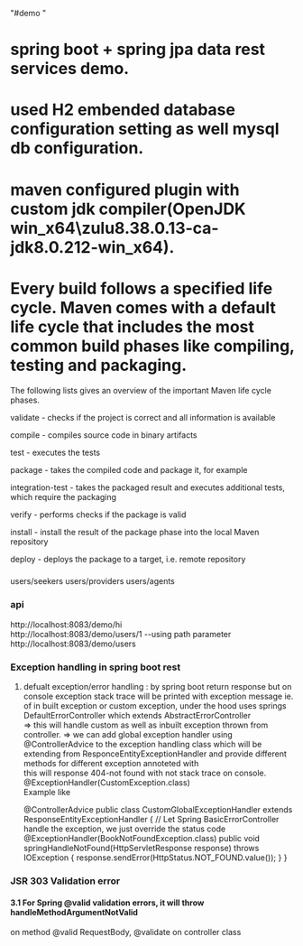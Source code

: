 "#demo "

# spring boot + spring jpa data rest services demo.
# used H2 embended database configuration setting as well mysql db configuration.
# maven configured plugin with custom jdk compiler(OpenJDK win_x64\zulu8.38.0.13-ca-jdk8.0.212-win_x64).
# Every build follows a specified	life cycle. Maven comes with a default life cycle that includes the most common build phases like compiling, testing and packaging.

The following lists gives an overview of the important Maven life cycle phases.

validate - checks if the project is correct and all information is available

compile - compiles source code in binary artifacts

test - executes the tests

package - takes the compiled code and package it, for example

integration-test - takes the packaged result and executes additional tests, which require the packaging

verify - performs checks if the package is valid

install - install the result of the package phase into the local Maven repository

deploy - deploys the package to a target, i.e. remote repository

###
users/seekers
users/providers
users/agents
### api
http://localhost:8083/demo/hi<br>
http://localhost:8083/demo/users/1 --using path parameter<br>
http://localhost:8083/demo/users<br>

### Exception handling in spring boot rest
1. defualt exception/error handling : by spring boot return response but on console exception stack trace will be printed  with exception message ie. of in built exception or custom exception, under the hood uses springs DefaultErrorController which extends AbstractErrorController<br>
 =>  this will handle custom as well as inbuilt exception thrown from controller.
 =>  we can add global exception handler using @ControllerAdvice to the exception handling class which will be extending from ResponceEntityExceptionHandler 
 and provide different methods for different exception annoteted with <br>
 this will response 404-not found with not stack trace on console.<br>
 @ExceptionHandler(CustomException.class)<br>
Example like <br>
	
    @ControllerAdvice
	public class CustomGlobalExceptionHandler extends ResponseEntityExceptionHandler {
    // Let Spring BasicErrorController handle the exception, we just override the status code
    @ExceptionHandler(BookNotFoundException.class)
    public void springHandleNotFound(HttpServletResponse response) throws IOException {
        response.sendError(HttpStatus.NOT_FOUND.value());
    }
    }



### JSR 303 Validation error
#### 3.1 For Spring @valid validation errors, it will throw handleMethodArgumentNotValid
 on method @valid RequestBody, @validate on controller class